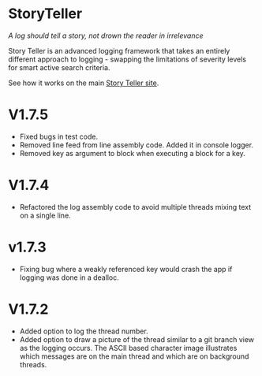 # StoryTeller 

*A log should tell a story, not drown the reader in irrelevance* 

Story Teller is an advanced logging framework that takes an entirely different approach to logging - swapping the limitations of severity levels for smart active search criteria.

See how it works on the main [Story Teller site](http://drekka.github.io/StoryTeller).

# V1.7.5

* Fixed bugs in test code.
* Removed line feed from line assembly code. Added it in console logger.
* Removed key as argument to block when executing a block for a key.

# V1.7.4

* Refactored the log assembly code to avoid multiple threads mixing text on a single line.

# v1.7.3

* Fixing bug where a weakly referenced key would crash the app if logging was done in a dealloc.

# V1.7.2 #

* Added option to log the thread number.
* Added option to draw a picture of the thread similar to a git branch view as the logging occurs. The ASCII based character image illustrates which messages are on the main thread and which are on background threads.

